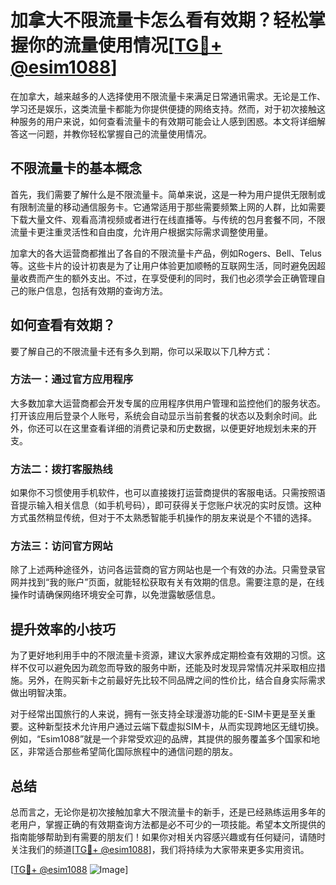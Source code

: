 # 加拿大不限流量卡怎么看有效期？轻松掌握你的流量使用情况[[TG💪+ @esim1088](https://t.me/s/esim1088)]

在加拿大，越来越多的人选择使用不限流量卡来满足日常通讯需求。无论是工作、学习还是娱乐，这类流量卡都能为你提供便捷的网络支持。然而，对于初次接触这种服务的用户来说，如何查看流量卡的有效期可能会让人感到困惑。本文将详细解答这一问题，并教你轻松掌握自己的流量使用情况。

## 不限流量卡的基本概念

首先，我们需要了解什么是不限流量卡。简单来说，这是一种为用户提供无限制或有限制流量的移动通信服务卡。它通常适用于那些需要频繁上网的人群，比如需要下载大量文件、观看高清视频或者进行在线直播等。与传统的包月套餐不同，不限流量卡更注重灵活性和自由度，允许用户根据实际需求调整使用量。

加拿大的各大运营商都推出了各自的不限流量卡产品，例如Rogers、Bell、Telus等。这些卡片的设计初衷是为了让用户体验更加顺畅的互联网生活，同时避免因超量收费而产生的额外支出。不过，在享受便利的同时，我们也必须学会正确管理自己的账户信息，包括有效期的查询方法。

## 如何查看有效期？

要了解自己的不限流量卡还有多久到期，你可以采取以下几种方式：

### 方法一：通过官方应用程序

大多数加拿大运营商都会开发专属的应用程序供用户管理和监控他们的服务状态。打开该应用后登录个人账号，系统会自动显示当前套餐的状态以及剩余时间。此外，你还可以在这里查看详细的消费记录和历史数据，以便更好地规划未来的开支。

### 方法二：拨打客服热线

如果你不习惯使用手机软件，也可以直接拨打运营商提供的客服电话。只需按照语音提示输入相关信息（如手机号码），即可获得关于您账户状况的实时反馈。这种方式虽然稍显传统，但对于不太熟悉智能手机操作的朋友来说是个不错的选择。

### 方法三：访问官方网站

除了上述两种途径外，访问各运营商的官方网站也是一个有效的办法。只需登录官网并找到“我的账户”页面，就能轻松获取有关有效期的信息。需要注意的是，在线操作时请确保网络环境安全可靠，以免泄露敏感信息。

## 提升效率的小技巧

为了更好地利用手中的不限流量卡资源，建议大家养成定期检查有效期的习惯。这样不仅可以避免因为疏忽而导致的服务中断，还能及时发现异常情况并采取相应措施。另外，在购买新卡之前最好先比较不同品牌之间的性价比，结合自身实际需求做出明智决策。

对于经常出国旅行的人来说，拥有一张支持全球漫游功能的E-SIM卡更是至关重要。这种新型技术允许用户通过云端下载虚拟SIM卡，从而实现跨地区无缝切换。例如，“Esim1088”就是一个非常受欢迎的品牌，其提供的服务覆盖多个国家和地区，非常适合那些希望简化国际旅程中的通信问题的朋友。

## 总结

总而言之，无论你是初次接触加拿大不限流量卡的新手，还是已经熟练运用多年的老用户，掌握正确的有效期查询方法都是必不可少的一项技能。希望本文所提供的指南能够帮助到有需要的朋友们！如果你对相关内容感兴趣或有任何疑问，请随时关注我们的频道[[TG💪+ @esim1088](https://t.me/s/esim1088)]，我们将持续为大家带来更多实用资讯。

[[TG💪+ @esim1088](https://t.me/s/esim1088) ![Image](https://i.postimg.cc/4NQfJmqS/Snipaste-2025-05-13-00-14-12.png)]